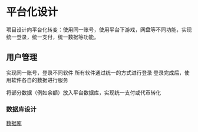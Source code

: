 # 平台化设计
项目设计向平台化转变：使用同一账号，使用平台下游戏，网盘等不同功能，实现统一登录，统一支付，统一数据等功能。

## 用户管理
实现同一账号，登录不同软件
所有软件通过统一的方式进行登录
登录完成后，使用软件各自的数据进行服务

将部分数据（例如余额）放入平台数据库，实现统一支付或代币转化

### 数据库设计
[数据库](../DB/DB.md)